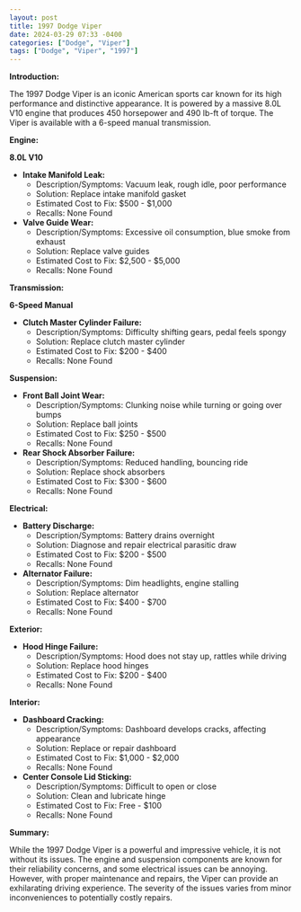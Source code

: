 ```yaml
---
layout: post
title: 1997 Dodge Viper
date: 2024-03-29 07:33 -0400
categories: ["Dodge", "Viper"]
tags: ["Dodge", "Viper", "1997"]
---
```

**Introduction:**

The 1997 Dodge Viper is an iconic American sports car known for its high performance and distinctive appearance. It is powered by a massive 8.0L V10 engine that produces 450 horsepower and 490 lb-ft of torque. The Viper is available with a 6-speed manual transmission.

**Engine:**

**8.0L V10**

* **Intake Manifold Leak:**
    * Description/Symptoms: Vacuum leak, rough idle, poor performance
    * Solution: Replace intake manifold gasket
    * Estimated Cost to Fix: $500 - $1,000
    * Recalls: None Found
* **Valve Guide Wear:**
    * Description/Symptoms: Excessive oil consumption, blue smoke from exhaust
    * Solution: Replace valve guides
    * Estimated Cost to Fix: $2,500 - $5,000
    * Recalls: None Found

**Transmission:**

**6-Speed Manual**

* **Clutch Master Cylinder Failure:**
    * Description/Symptoms: Difficulty shifting gears, pedal feels spongy
    * Solution: Replace clutch master cylinder
    * Estimated Cost to Fix: $200 - $400
    * Recalls: None Found

**Suspension:**

* **Front Ball Joint Wear:**
    * Description/Symptoms: Clunking noise while turning or going over bumps
    * Solution: Replace ball joints
    * Estimated Cost to Fix: $250 - $500
    * Recalls: None Found
* **Rear Shock Absorber Failure:**
    * Description/Symptoms: Reduced handling, bouncing ride
    * Solution: Replace shock absorbers
    * Estimated Cost to Fix: $300 - $600
    * Recalls: None Found

**Electrical:**

* **Battery Discharge:**
    * Description/Symptoms: Battery drains overnight
    * Solution: Diagnose and repair electrical parasitic draw
    * Estimated Cost to Fix: $200 - $500
    * Recalls: None Found
* **Alternator Failure:**
    * Description/Symptoms: Dim headlights, engine stalling
    * Solution: Replace alternator
    * Estimated Cost to Fix: $400 - $700
    * Recalls: None Found

**Exterior:**

* **Hood Hinge Failure:**
    * Description/Symptoms: Hood does not stay up, rattles while driving
    * Solution: Replace hood hinges
    * Estimated Cost to Fix: $200 - $400
    * Recalls: None Found

**Interior:**

* **Dashboard Cracking:**
    * Description/Symptoms: Dashboard develops cracks, affecting appearance
    * Solution: Replace or repair dashboard
    * Estimated Cost to Fix: $1,000 - $2,000
    * Recalls: None Found
* **Center Console Lid Sticking:**
    * Description/Symptoms: Difficult to open or close
    * Solution: Clean and lubricate hinge
    * Estimated Cost to Fix: Free - $100
    * Recalls: None Found

**Summary:**

While the 1997 Dodge Viper is a powerful and impressive vehicle, it is not without its issues. The engine and suspension components are known for their reliability concerns, and some electrical issues can be annoying. However, with proper maintenance and repairs, the Viper can provide an exhilarating driving experience. The severity of the issues varies from minor inconveniences to potentially costly repairs.
